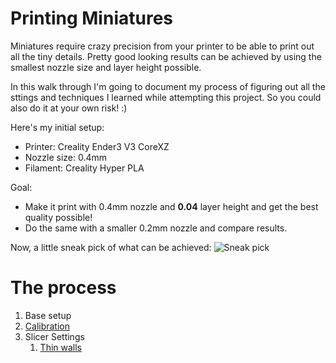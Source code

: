 # Printing Miniatures

Miniatures require crazy precision from your printer to be able to print out all the tiny details. Pretty good looking results can be achieved by using the smallest nozzle size and layer height possible.

In this walk through I'm going to document my process of figuring out all the sttings and techniques I learned while attempting this project. So you could also do it at your own risk! :)

Here's my initial setup:
- Printer: Creality Ender3 V3 CoreXZ
- Nozzle size: 0.4mm
- Filament: Creality Hyper PLA

Goal:
* Make it print with 0.4mm nozzle and **0.04** layer height and get the best quality possible! 
* Do the same with a smaller 0.2mm nozzle and compare results.


Now, a little sneak pick of what can be achieved:
![Sneak pick](sneak-pick.png)

# The process
1. Base setup
2. [Calibration](04lh-calibration/index.md)
3. Slicer Settings
   1. [Thin walls](04lh-slicer-settings-thin-walls/index.md)